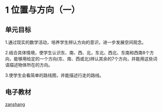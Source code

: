 # 1 位置与方向（一）

## 单元目标

1.通过现实的数学活动，培养学生辨认方向的意识，进一步发展空间观念。

2.结合具体情境，使学生认识东、南、西、北，东北、西北、东南和西南8个方向，能够用给定的一个方向(东、南、西或北)辨认其余的7个方向，并能用这些词语描述物体所在的方向。

3.使学生会看简单的路线图，并能描述行走的路线。

## 电子教材

<Ebook grade="xxsx3b" :pages="2" :paged="10" ></Ebook>

[zanshang](../res/zanshang.md ':include')
